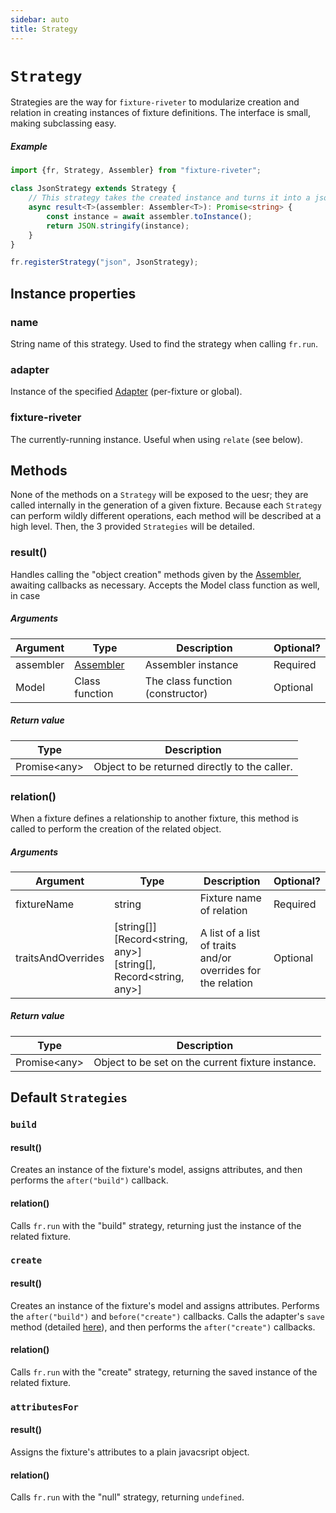 ```yaml
---
sidebar: auto
title: Strategy
---
```

<!-- markdownlint-disable MD001 MD033 -->

# `Strategy`

Strategies are the way for `fixture-riveter` to modularize creation and relation in creating instances of fixture definitions. The interface is small, making subclassing easy.

##### Example

```typescript
import {fr, Strategy, Assembler} from "fixture-riveter";

class JsonStrategy extends Strategy {
    // This strategy takes the created instance and turns it into a json string
    async result<T>(assembler: Assembler<T>): Promise<string> {
        const instance = await assembler.toInstance();
        return JSON.stringify(instance);
    }
}

fr.registerStrategy("json", JsonStrategy);
```

## Instance properties

### name

String name of this strategy. Used to find the strategy when calling `fr.run`.

### adapter

Instance of the specified [Adapter](./adapter.md) (per-fixture or global).

### fixture-riveter

The currently-running instance. Useful when using `relate` (see below).

## Methods

None of the methods on a `Strategy` will be exposed to the uesr; they are called internally in the generation of a given fixture. Because each `Strategy` can perform wildly different operations, each method will be described at a high level. Then, the 3 provided `Strategies` will be detailed.

### result()

Handles calling the "object creation" methods given by the [Assembler](./assembler.md), awaiting callbacks as necessary. Accepts the Model class function as well, in case

##### Arguments

| Argument  | Type                        | Description                      | Optional? |
|-----------|-----------------------------|----------------------------------|-----------|
| assembler | [Assembler](./assembler.md) | Assembler instance               | Required  |
| Model     | Class function              | The class function (constructor) | Optional  |

##### Return value

| Type             | Description                                   |
|------------------|-----------------------------------------------|
| Promise\<any\> | Object to be returned directly to the caller. |

### relation()

When a fixture defines a relationship to another fixture, this method is called to perform the creation of the related object.

##### Arguments

| Argument           | Type                                                                           | Description                                                  | Optional? |
|--------------------|--------------------------------------------------------------------------------|--------------------------------------------------------------|-----------|
| fixtureName        | string                                                                         | Fixture name of relation                                     | Required  |
| traitsAndOverrides | [string[]] <br> [Record\<string, any\>] <br> [string[], Record\<string, any\>] | A list of a list of traits and/or overrides for the relation | Optional  |

##### Return value

| Type           | Description                                       |
|----------------|---------------------------------------------------|
| Promise\<any\> | Object to be set on the current fixture instance. |

## Default `Strategies`

### `build`

#### result()

Creates an instance of the fixture's model, assigns attributes, and then performs the `after("build")` callback.

#### relation()

Calls `fr.run` with the "build" strategy, returning just the instance of the related fixture.

### `create`

#### result()

Creates an instance of the fixture's model and assigns attributes. Performs the `after("build")` and `before("create")` callbacks. Calls the adapter's `save` method (detailed [here](./adapter.md#save)), and then performs the `after("create")` callbacks.

#### relation()

Calls `fr.run` with the "create" strategy, returning the saved instance of the related fixture.

### `attributesFor`

#### result()

Assigns the fixture's attributes to a plain javacsript object.

#### relation()

Calls `fr.run` with the "null" strategy, returning `undefined`.
